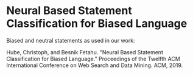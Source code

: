# Neural Based Statement Classification for Biased Language

Biased and neutral statements as used in our work:

Hube, Christoph, and Besnik Fetahu. "Neural Based Statement Classification for Biased Language." Proceedings of the Twelfth ACM International Conference on Web Search and Data Mining. ACM, 2019.

